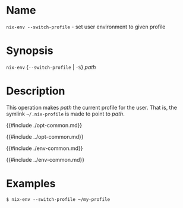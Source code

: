 # Name

`nix-env --switch-profile` - set user environment to given profile

# Synopsis

`nix-env` {`--switch-profile` | `-S`} *path*

# Description

This operation makes *path* the current profile for the user. That is,
the symlink `~/.nix-profile` is made to point to *path*.

{{#include ./opt-common.md}}

{{#include ../opt-common.md}}

{{#include ./env-common.md}}

{{#include ../env-common.md}}

# Examples

```console
$ nix-env --switch-profile ~/my-profile
```
